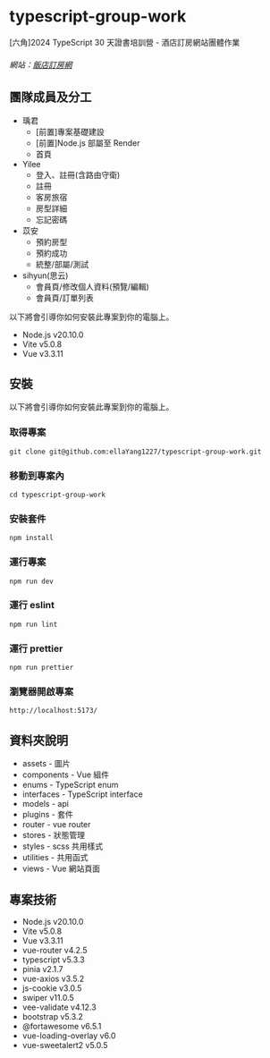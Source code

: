 # typescript-group-work

[六角]2024 TypeScript 30 天證書培訓營 - 酒店訂房網站團體作業

###### 網站：[飯店訂房網](https://ellayang1227.github.io/typescript-group-work/)

## 團隊成員及分工

- 瑀君
  - [前置]專案基礎建設
  - [前置]Node.js 部屬至 Render
  - 首頁
- Yilee
  - 登入、註冊(含路由守衛)
  - 註冊
  - 客房旅宿
  - 房型詳細
  - 忘記密碼
- 苡安
  - 預約房型
  - 預約成功
  - 統整/部屬/測試
- sihyun(思云)
  - 會員頁/修改個人資料(預覽/編輯)
  - 會員頁/訂單列表

以下將會引導你如何安裝此專案到你的電腦上。

- Node.js v20.10.0
- Vite v5.0.8
- Vue v3.3.11

## 安裝

以下將會引導你如何安裝此專案到你的電腦上。

### 取得專案

```
git clone git@github.com:ellaYang1227/typescript-group-work.git
```

### 移動到專案內

```
cd typescript-group-work
```

### 安裝套件

```
npm install
```

### 運行專案

```
npm run dev
```

### 運行 eslint

```
npm run lint
```

### 運行 prettier

```
npm run prettier
```

### 瀏覽器開啟專案

```
http://localhost:5173/
```

## 資料夾說明

- assets - 圖片
- components - Vue 組件
- enums - TypeScript enum
- interfaces - TypeScript interface
- models - api
- plugins - 套件
- router - vue router
- stores - 狀態管理
- styles - scss 共用樣式
- utilities - 共用函式
- views - Vue 網站頁面

## 專案技術

- Node.js v20.10.0
- Vite v5.0.8
- Vue v3.3.11
- vue-router v4.2.5
- typescript v5.3.3
- pinia v2.1.7
- vue-axios v3.5.2
- js-cookie v3.0.5
- swiper v11.0.5
- vee-validate v4.12.3
- bootstrap v5.3.2
- @fortawesome v6.5.1
- vue-loading-overlay v6.0
- vue-sweetalert2 v5.0.5
